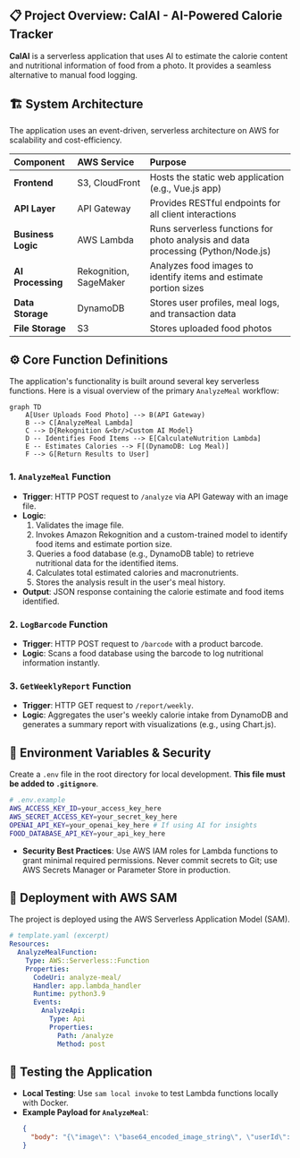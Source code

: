 
## 📋 Project Overview: CalAI - AI-Powered Calorie Tracker

**CalAI** is a serverless application that uses AI to estimate the calorie content and nutritional information of food from a photo. It provides a seamless alternative to manual food logging.

## 🏗️ System Architecture

The application uses an event-driven, serverless architecture on AWS for scalability and cost-efficiency.

| Component | AWS Service | Purpose |
| :--- | :--- | :--- |
| **Frontend** | S3, CloudFront | Hosts the static web application (e.g., Vue.js app) |
| **API Layer** | API Gateway | Provides RESTful endpoints for all client interactions |
| **Business Logic** | AWS Lambda | Runs serverless functions for photo analysis and data processing (Python/Node.js) |
| **AI Processing** | Rekognition, SageMaker | Analyzes food images to identify items and estimate portion sizes |
| **Data Storage** | DynamoDB | Stores user profiles, meal logs, and transaction data |
| **File Storage** | S3 | Stores uploaded food photos |

## ⚙️ Core Function Definitions

The application's functionality is built around several key serverless functions. Here is a visual overview of the primary `AnalyzeMeal` workflow:

```mermaid
graph TD
    A[User Uploads Food Photo] --> B(API Gateway)
    B --> C[AnalyzeMeal Lambda]
    C --> D{Rekognition &<br/>Custom AI Model}
    D -- Identifies Food Items --> E[CalculateNutrition Lambda]
    E -- Estimates Calories --> F[(DynamoDB: Log Meal)]
    F --> G[Return Results to User]
```

### 1. `AnalyzeMeal` Function
- **Trigger**: HTTP POST request to `/analyze` via API Gateway with an image file.
- **Logic**:
    1.  Validates the image file.
    2.  Invokes Amazon Rekognition and a custom-trained model to identify food items and estimate portion size.
    3.  Queries a food database (e.g., DynamoDB table) to retrieve nutritional data for the identified items.
    4.  Calculates total estimated calories and macronutrients.
    5.  Stores the analysis result in the user's meal history.
- **Output**: JSON response containing the calorie estimate and food items identified.

### 2. `LogBarcode` Function
- **Trigger**: HTTP POST request to `/barcode` with a product barcode.
- **Logic**: Scans a food database using the barcode to log nutritional information instantly.

### 3. `GetWeeklyReport` Function
- **Trigger**: HTTP GET request to `/report/weekly`.
- **Logic**: Aggregates the user's weekly calorie intake from DynamoDB and generates a summary report with visualizations (e.g., using Chart.js).

## 🔐 Environment Variables & Security

Create a `.env` file in the root directory for local development. **This file must be added to `.gitignore`**.
```bash
# .env.example
AWS_ACCESS_KEY_ID=your_access_key_here
AWS_SECRET_ACCESS_KEY=your_secret_key_here
OPENAI_API_KEY=your_openai_key_here # If using AI for insights
FOOD_DATABASE_API_KEY=your_api_key_here
```

- **Security Best Practices**: Use AWS IAM roles for Lambda functions to grant minimal required permissions. Never commit secrets to Git; use AWS Secrets Manager or Parameter Store in production.

## 🚀 Deployment with AWS SAM

The project is deployed using the AWS Serverless Application Model (SAM).
```yaml
# template.yaml (excerpt)
Resources:
  AnalyzeMealFunction:
    Type: AWS::Serverless::Function
    Properties:
      CodeUri: analyze-meal/
      Handler: app.lambda_handler
      Runtime: python3.9
      Events:
        AnalyzeApi:
          Type: Api
          Properties:
            Path: /analyze
            Method: post
```

## 🧪 Testing the Application

- **Local Testing**: Use `sam local invoke` to test Lambda functions locally with Docker.
- **Example Payload for `AnalyzeMeal`**:
    ```json
    {
      "body": "{\"image\": \"base64_encoded_image_string\", \"userId\": \"user123\"}"
    }
    ```

